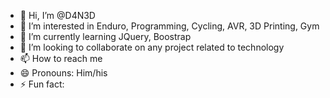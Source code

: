- 👋 Hi, I’m @D4N3D
- 👀 I’m interested in Enduro, Programming, Cycling, AVR, 3D Printing, Gym
- 🌱 I’m currently learning JQuery, Boostrap
- 💞️ I’m looking to collaborate on any project related to technology 
- 📫 How to reach me
- 😄 Pronouns: Him/his
- ⚡ Fun fact: 

<!---
D4N3D/D4N3D is a ✨ special ✨ repository because its `README.md` (this file) appears on your GitHub profile.
You can click the Preview link to take a look at your changes.
--->
